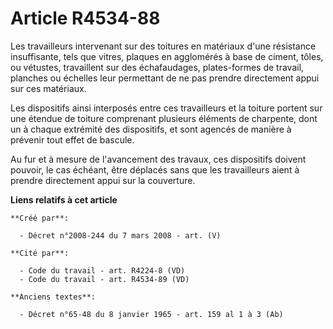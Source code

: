 # Article R4534-88

Les travailleurs intervenant sur des toitures en matériaux d'une résistance insuffisante, tels que vitres, plaques en
agglomérés à base de ciment, tôles, ou vétustes, travaillent sur des échafaudages, plates-formes de travail, planches ou
échelles leur permettant de ne pas prendre directement appui sur ces matériaux.

Les dispositifs ainsi interposés entre ces travailleurs et la toiture portent sur une étendue de toiture comprenant plusieurs
éléments de charpente, dont un à chaque extrémité des dispositifs, et sont agencés de manière à prévenir tout effet de
bascule.

Au fur et à mesure de l'avancement des travaux, ces dispositifs doivent pouvoir, le cas échéant, être déplacés sans que les
travailleurs aient à prendre directement appui sur la couverture.

**Liens relatifs à cet article**

	**Créé par**:

	  - Décret n°2008-244 du 7 mars 2008 - art. (V)

	**Cité par**:

	  - Code du travail - art. R4224-8 (VD)
	  - Code du travail - art. R4534-89 (VD)

	**Anciens textes**:

	  - Décret n°65-48 du 8 janvier 1965 - art. 159 al 1 à 3 (Ab)
